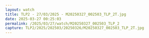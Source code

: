 ```yaml
---
layout: watch
title: TLP2 - 27/03/2025 - M20250327_002503_TLP_2T.jpg
date: 2025-03-27 00:25:03
permalink: /2025/03/27/watch/M20250327_002503_TLP_2
capture: TLP2/2025/202503/20250326/M20250327_002503_TLP_2T.jpg
---
```

